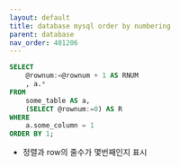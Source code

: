 ```yaml
---
layout: default
title: database mysql order by numbering
parent: database
nav_order: 401206
---
```


```sql
SELECT 
    @rownum:=@rownum + 1 AS RNUM
    , a.*
FROM
    some_table AS a,
    (SELECT @rownum:=0) AS R
WHERE
    a.some_column = 1
ORDER BY 1;
```

* 정렬과 row의 줄수가 몇번째인지 표시
